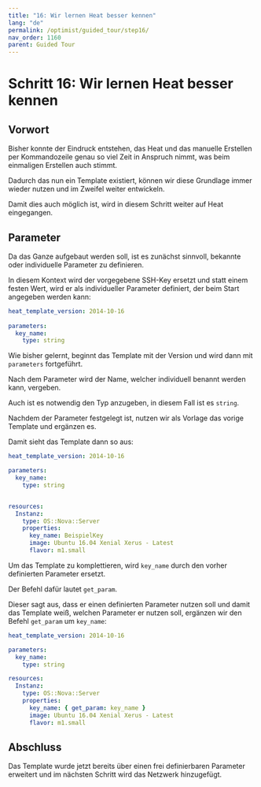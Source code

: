 ```yaml
---
title: "16: Wir lernen Heat besser kennen"
lang: "de"
permalink: /optimist/guided_tour/step16/
nav_order: 1160
parent: Guided Tour
---
```


Schritt 16: Wir lernen Heat besser kennen
=========================================

Vorwort
-------

Bisher konnte der Eindruck entstehen, das Heat und das manuelle
Erstellen per Kommandozeile genau so viel Zeit in Anspruch nimmt, was
beim einmaligen Erstellen auch stimmt.

Dadurch das nun ein Template existiert, können wir diese Grundlage immer
wieder nutzen und im Zweifel weiter entwickeln.

Damit dies auch möglich ist, wird in diesem Schritt weiter auf Heat
eingegangen.

Parameter
---------

Da das Ganze aufgebaut werden soll, ist es zunächst sinnvoll, bekannte
oder individuelle Parameter zu definieren.

In diesem Kontext wird der vorgegebene SSH-Key ersetzt und statt einem
festen Wert, wird er als individueller Parameter definiert, der beim
Start angegeben werden kann:

```yaml
heat_template_version: 2014-10-16
 
parameters:
  key_name:
    type: string
```

Wie bisher gelernt, beginnt das Template mit der Version und wird dann
mit `parameters` fortgeführt.

Nach dem Parameter wird der Name, welcher individuell benannt werden
kann, vergeben.

Auch ist es notwendig den Typ anzugeben, in diesem Fall ist es `string`.

Nachdem der Parameter festgelegt ist, nutzen wir als Vorlage das vorige
Template und ergänzen es.

Damit sieht das Template dann so aus:

```yaml
heat_template_version: 2014-10-16

parameters:
  key_name:
    type: string


resources:
  Instanz:
    type: OS::Nova::Server
    properties:
      key_name: BeispielKey
      image: Ubuntu 16.04 Xenial Xerus - Latest
      flavor: m1.small
```

Um das Template zu komplettieren, wird `key_name` durch den vorher
definierten Parameter ersetzt.

Der Befehl dafür lautet `get_param`.

Dieser sagt aus, dass er einen definierten Parameter nutzen soll und
damit das Template weiß, welchen Parameter er nutzen soll, ergänzen wir
den Befehl `get_param` um `key_name`:

```yaml
heat_template_version: 2014-10-16

parameters:
  key_name:
    type: string

resources:
  Instanz:
    type: OS::Nova::Server
    properties:
      key_name: { get_param: key_name }
      image: Ubuntu 16.04 Xenial Xerus - Latest
      flavor: m1.small
```

Abschluss
---------

Das Template wurde jetzt bereits über einen frei definierbaren Parameter
erweitert und im nächsten Schritt wird das Netzwerk hinzugefügt.
